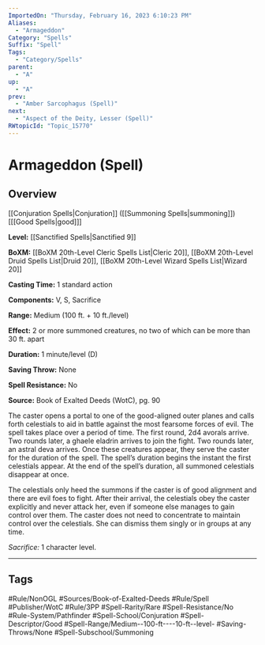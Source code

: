 ```yaml
---
ImportedOn: "Thursday, February 16, 2023 6:10:23 PM"
Aliases:
  - "Armageddon"
Category: "Spells"
Suffix: "Spell"
Tags:
  - "Category/Spells"
parent:
  - "A"
up:
  - "A"
prev:
  - "Amber Sarcophagus (Spell)"
next:
  - "Aspect of the Deity, Lesser (Spell)"
RWtopicId: "Topic_15770"
---
```

# Armageddon (Spell)
## Overview
[[Conjuration Spells|Conjuration]] ([[Summoning Spells|summoning]]) \[[[Good Spells|good]]]

**Level:** [[Sanctified Spells|Sanctified 9]]

**BoXM:** [[BoXM 20th-Level Cleric Spells List|Cleric 20]], [[BoXM 20th-Level Druid Spells List|Druid 20]], [[BoXM 20th-Level Wizard Spells List|Wizard 20]]

**Casting Time:** 1 standard action

**Components:** V, S, Sacrifice

**Range:** Medium (100 ft. + 10 ft./level)

**Effect:** 2 or more summoned creatures, no two of which can be more than 30 ft. apart

**Duration:** 1 minute/level (D)

**Saving Throw:** None

**Spell Resistance:** No

**Source:** Book of Exalted Deeds (WotC), pg. 90

The caster opens a portal to one of the good-aligned outer planes and calls forth celestials to aid in battle against the most fearsome forces of evil. The spell takes place over a period of time. The first round, 2d4 avorals arrive. Two rounds later, a ghaele eladrin arrives to join the fight. Two rounds later, an astral deva arrives. Once these creatures appear, they serve the caster for the duration of the spell. The spell’s duration begins the instant the first celestials appear. At the end of the spell’s duration, all summoned celestials disappear at once.

The celestials only heed the summons if the caster is of good alignment and there are evil foes to fight. After their arrival, the celestials obey the caster explicitly and never attack her, even if someone else manages to gain control over them. The caster does not need to concentrate to maintain control over the celestials. She can dismiss them singly or in groups at any time.

*Sacrifice:* 1 character level.


---
## Tags
#Rule/NonOGL #Sources/Book-of-Exalted-Deeds #Rule/Spell #Publisher/WotC #Rule/3PP #Spell-Rarity/Rare #Spell-Resistance/No #Rule-System/Pathfinder #Spell-School/Conjuration #Spell-Descriptor/Good #Spell-Range/Medium--100-ft----10-ft--level- #Saving-Throws/None #Spell-Subschool/Summoning

